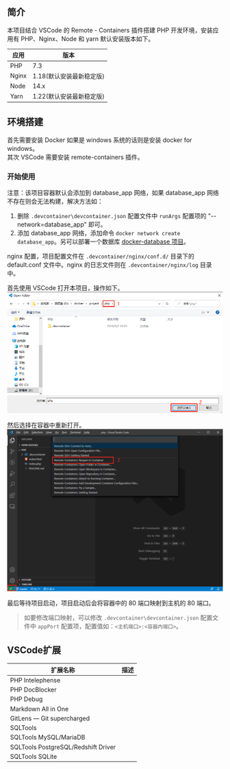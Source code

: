 ## 简介

本项目结合 VSCode 的 Remote - Containers 插件搭建 PHP 开发环境，安装应用有 PHP、Nginx、Node 和 yarn 默认安装版本如下。  

| 应用  | 版本                     |
| ----- | ------------------------ |
| PHP   | 7.3                      |
| Nginx | 1.18(默认安装最新稳定版) |
| Node  | 14.x                     |
| Yarn  | 1.22(默认安装最新稳定版) |

## 环境搭建

首先需要安装 Docker 如果是 windows 系统的话则是安装 docker for windows。  
其次 VSCode 需要安装 remote-containers 插件。  

### 开始使用

注意：该项目容器默认会添加到 database_app 网络，如果 database_app 网络不存在则会无法构建，解决方法如：  
1. 删除 `.devcontainer\devcontainer.json` 配置文件中 `runArgs` 配置项的 "--network=database_app" 即可。  
2. 添加 database_app 网络，添加命令 `docker network create database_app`。另可以部署一个数据库 [docker-database 项目](https://github.com/xueyong-q/docker-database.git)。  

nginx 配置，项目配置文件在 `.devcontainer/nginx/conf.d/` 目录下的 default.conf 文件中。nginx 的日志文件则在 `.devcontainer/nginx/log` 目录中。   

首先使用 VSCode 打开本项目，操作如下。  
![](.devcontainer/image/image-1.jpg)

然后选择在容器中重新打开。  
![](.devcontainer/image/image-2.jpg)

最后等待项目启动，项目启动后会将容器中的 80 端口映射到主机的 80 端口。  
>如要修改端口映射，可以修改 `.devcontainer\devcontainer.json` 配置文件中 `appPort` 配置项，配置值如：`<主机端口>:<容器内端口>`。  

## VSCode扩展

| 扩展名称                            | 描述 |
| ----------------------------------- | ---- |
| PHP Intelephense                    |      |
| PHP DocBlocker                      |      |
| PHP Debug                           |      |
| Markdown All in One                 |      |
| GitLens — Git supercharged          |      |
| SQLTools                            |      |
| SQLTools MySQL/MariaDB              |      |
| SQLTools PostgreSQL/Redshift Driver |      |
| SQLTools SQLite                     |      |